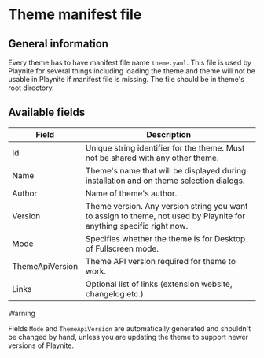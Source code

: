 # Theme manifest file

General information
---------------------

Every theme has to have manifest file name `theme.yaml`. This file is used by Playnite for several things including loading the theme and theme will not be usable in Playnite if manifest file is missing. The file should be in theme's root directory.

Available fields
---------------------

| Field | Description |
| -- | -- |
| Id | Unique string identifier for the theme. Must not be shared with any other theme. |
| Name | Theme's name that will be displayed during installation and on theme selection dialogs. |
| Author | Name of theme's author.  |
| Version  | Theme version. Any version string you want to assign to theme, not used by Playnite for anything specific right now. |
| Mode  | Specifies whether the theme is for Desktop of Fullscreen mode. |
| ThemeApiVersion | Theme API version required for theme to work. |
| Links | Optional list of links (extension website, changelog etc.) |


> [!WARNING] 
> Fields `Mode` and `ThemeApiVersion` are automatically generated and shouldn't be changed by hand, unless you are updating the theme to support newer versions of Playnite.
